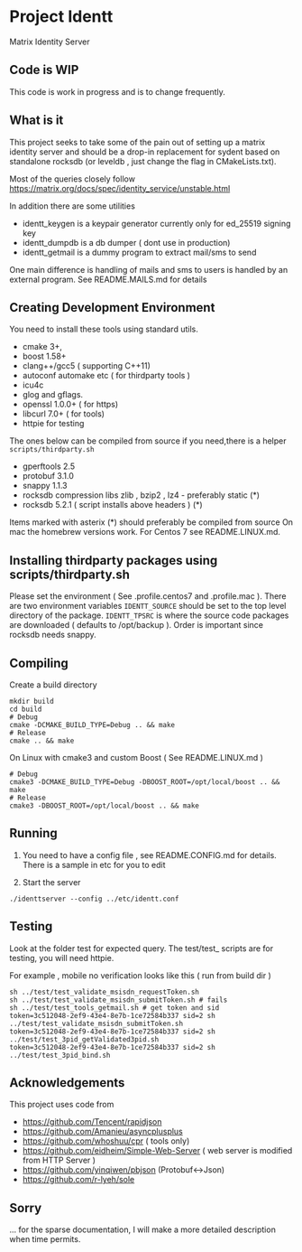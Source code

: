 # Project Identt

Matrix Identity Server

## Code is WIP

This code is work in progress and is to change frequently.

## What is it

This project seeks to take some of the pain out of setting up a matrix identity server
and should be a drop-in replacement for sydent based on standalone rocksdb
(or leveldb , just change the flag in CMakeLists.txt). 

Most of the queries closely follow https://matrix.org/docs/spec/identity_service/unstable.html

In addition there are some utilities

- identt_keygen is a keypair generator currently only for ed_25519 signing key
- identt_dumpdb is a db dumper ( dont use in production)
- identt_getmail is a dummy program to extract mail/sms to send 

One main difference is handling of mails and sms to users is handled by an external program. 
See README.MAILS.md for details

## Creating Development Environment

You need to install these tools using standard utils.
- cmake 3+,
- boost 1.58+
- clang++/gcc5 ( supporting C++11)
- autoconf automake etc ( for thirdparty tools )
- icu4c
- glog and gflags.
- openssl 1.0.0+ ( for https)
- libcurl 7.0+ ( for tools)
- httpie for testing

The ones below can be compiled from source if you need,there is a helper `scripts/thirdparty.sh`
- gperftools 2.5
- protobuf 3.1.0
- snappy 1.1.3
- rocksdb compression libs zlib , bzip2 , lz4 - preferably static (*)
- rocksdb 5.2.1  ( script installs above headers ) (*)

Items marked with asterix (*) should preferably be compiled from source
On mac the homebrew versions work. For Centos 7 see README.LINUX.md.

## Installing thirdparty packages using scripts/thirdparty.sh

Please set the environment ( See .profile.centos7 and .profile.mac ). There are two environment variables
`IDENTT_SOURCE` should be set to the top level directory of the package. 
`IDENTT_TPSRC` is where the source code packages are downloaded ( defaults to /opt/backup ).
Order is important since rocksdb needs snappy.

## Compiling

Create a build directory

```
mkdir build
cd build
# Debug
cmake -DCMAKE_BUILD_TYPE=Debug .. && make
# Release
cmake .. && make
```

On Linux with cmake3 and custom Boost ( See README.LINUX.md )

```
# Debug
cmake3 -DCMAKE_BUILD_TYPE=Debug -DBOOST_ROOT=/opt/local/boost .. && make
# Release
cmake3 -DBOOST_ROOT=/opt/local/boost .. && make
```

## Running

1. You need to have a config file , see README.CONFIG.md for details. There is a sample in etc for you to edit

2. Start the server 


```
./identtserver --config ../etc/identt.conf
```

## Testing

Look at the folder test for expected query.
The test/test_ scripts are for testing, you will need httpie.

For example , mobile no verification looks like this ( run from build dir )

```
sh ../test/test_validate_msisdn_requestToken.sh 
sh ../test/test_validate_msisdn_submitToken.sh # fails
sh ../test/test_tools_getmail.sh # get token and sid
token=3c512048-2ef9-43e4-8e7b-1ce72584b337 sid=2 sh ../test/test_validate_msisdn_submitToken.sh
token=3c512048-2ef9-43e4-8e7b-1ce72584b337 sid=2 sh ../test/test_3pid_getValidated3pid.sh 
token=3c512048-2ef9-43e4-8e7b-1ce72584b337 sid=2 sh ../test/test_3pid_bind.sh 
```

## Acknowledgements

This project uses code from

- https://github.com/Tencent/rapidjson
- https://github.com/Amanieu/asyncplusplus
- https://github.com/whoshuu/cpr ( tools only)
- https://github.com/eidheim/Simple-Web-Server ( web server is modified from HTTP Server )
- https://github.com/yinqiwen/pbjson (Protobuf<->Json)
- https://github.com/r-lyeh/sole

## Sorry

... for the sparse documentation, I will make a more detailed description when time permits.
